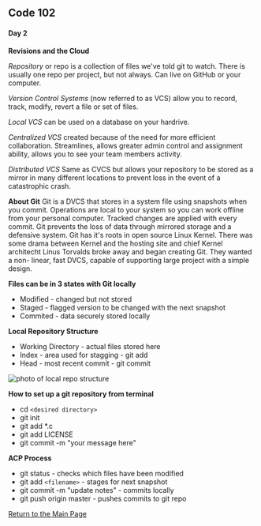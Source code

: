 ## Code 102
#### Day 2

**Revisions and the Cloud**

*Repository* or repo is a collection of files we've told git to watch. There is usually one repo per project, but not always. Can live on GitHub or your computer.

*Version Control Systems* (now referred to as VCS) allow you to record, track, modify, revert a file or set of files.

*Local VCS* can be used on a database on your hardrive.

*Centralized VCS* created because of the need for more efficient collaboration. Streamlines, allows greater admin control and assignment ability, allows you to see your team members activity.

*Distributed VCS* Same as CVCS but allows your repository to be stored as a mirror in many different locations to prevent loss in the event of a catastrophic crash. 

**About Git**
Git is a DVCS that stores in a system file using snapshots when you commit. Operations are local to your system so you can work offline from your personal computer. Tracked changes are applied with every commit. Git prevents the loss of data through mirrored storage and a defensive system. Git has it's roots in open source Linux Kernel. There was some drama between Kernel and the hosting site and chief Kernel architecht Linus Torvalds broke away and began creating Git. They wanted a non- linear, fast DVCS, capable of supporting large project with a simple design.

**Files can be in 3 states with Git locally**

- Modified - changed but not stored
- Staged - flagged version to be changed with the next snapshot
- Commited - data securely stored locally

**Local Repository Structure**
- Working Directory - actual files stored here
- Index - area used for stagging - git add
- Head - most recent commit - git commit

![photo of local repo structure](https://blog.udemy.com/wp-content/uploads/2015/08/image036.png)

**How to set up a git repository from terminal**
- cd `<desired directory>`
- git init
- git add *.c
- git add LICENSE
- git commit -m "your message here"

**ACP Process**
- git status - checks which files have been modified
- git add `<filename>` - stages for next snapshot
- git commit -m "update notes" - commits locally
- git push origin master - pushes commits to git repo



[Return to the Main Page](README.md)